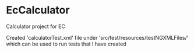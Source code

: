 # EcCalculator
Calculator project for EC

Created 'calculatorTest.xml' file under 'src/test/resources/testNGXMLFiles/' which can be used to run tests that I have created 
